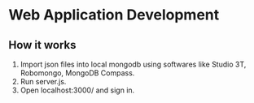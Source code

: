 # Web Application Development

## How it works

  1. Import json files into local mongodb using softwares like Studio 3T, Robomongo, MongoDB Compass.
  2. Run server.js.
  3. Open localhost:3000/ and sign in.

